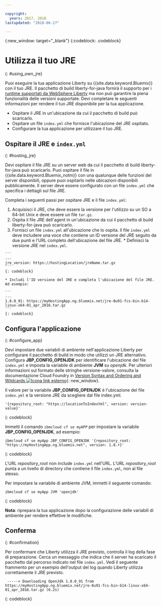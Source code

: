 ```yaml
---

copyright:
  years: 2017, 2018
lastupdated: "2018-06-27"

---
```


{:new_window: target="_blank"}
{:codeblock: .codeblock}

# Utilizza il tuo JRE
{: #using_own_jre}

Puoi eseguire la tua applicazione Liberty su {{site.data.keyword.Bluemix}} con il tuo JRE. Il pacchetto di build liberty-for-java fornirà il supporto per i [runtime supportati da WebSphere Liberty](https://www.ibm.com/support/knowledgecenter/en/SSEQTP_liberty/com.ibm.websphere.wlp.doc/ae/rwlp_restrict.html#rwlp_restrict__rest13) ma non può garantire la piena funzionalità delle versioni supportate. Devi completare le seguenti informazioni per rendere il tuo JRE disponibile per la tua applicazione.
* Ospitare il JRE in un'ubicazione da cui il pacchetto di build può scaricarlo.
* Ospitare un file `index.yml` che fornisce l'ubicazione del JRE ospitato.
* Configurare la tua applicazione per utilizzare il tuo JRE.

## Ospitare il JRE e `index.yml`
{: #hosting_jre}

Devi ospitare il file JRE su un server web da cui il pacchetto di build liberty-for-java può scaricarlo.  Puoi ospitare il file in {{site.data.keyword.Bluemix_notm}} con una qualunque delle funzioni del server disponibili, oppure puoi ospitarlo nelle ubicazioni disponibili pubblicamente. Il server deve essere configurato con un file `index.yml` che specifica i dettagli sul file JRE.

Completa i seguenti passi per ospitare JRE e il file `index.yml`:
  1. Acquisisci il JRE, che deve essere la versione per l'utilizzo su un SO a 64-bit Unix e deve essere un file `tar.gz`.
  2. Ospita il file JRE dell'agent in un'ubicazione da cui il pacchetto di build liberty-for-java può scaricarlo.
  3. Fornisci un file `index.yml` all'ubicazione che lo ospita. Il file `index.yml` deve includere una voce che contiene un ID versione del JRE seguito da due punti e l'URL completo dell'ubicazione del file JRE.
    * Definisci la versione JRE nel `index.yml`.

    ```
    ---
    jre_version: https://hostingLocation/jreName.tar.gz
    ```
    {: codeblock}

    * Includi l'ID versione del JRE e completa l'ubicazione del file JRE.  Ad esempio:

    ```
    ---
    1.8.0_91: https://myHostingApp.ng.bluemix.net/jre-8u91-fcs-bin-b14-linux-x64-01_apr_2016.tar.gz
    ```
    {: codeblock}

## Configura l'applicazione
{: #configure_app}

Devi impostare due variabili di ambiente nell'applicazione Liberty per configurare il pacchetto di build in modo che utilizzi un JRE alternativo. Configura **JBP_CONFIG_OPENJDK** per identificare l'ubicazione del file `index.yml` e imposta la variabile di ambiente **JVM** su *openjdk*. Per ulteriori informazioni sul formato delle stringhe versione-valore, consulta la documentazione Cloud Foundry in [Version Syntax and Ordering and Wildcards ![Icona link esterno](../../icons/launch-glyph.svg "Icona link esterno")](https://github.com/cloudfoundry/ibm-websphere-liberty-buildpack/blob/master/docs/util-repositories.md){: new_window}.

Il valore per la variabile **JBP_CONFIG_OPENJDK** è l'ubicazione del file `index.yml` e la versione JRE da scegliere dal file index.yml.

```
'{repository_root: "https://locationToIndexYml", version: version-value}'
```
{: codeblock}

Immetti il comando `ibmcloud cf se myAPP` per impostare la variabile **JBP_CONFIG_OPENJDK**, ad esempio:
```
ibmcloud cf se myApp JBP_CONFIG_OPENJDK '{repository_root: "https://myHostingApp.ng.bluemix.net", version: 1.8.+}'
```
{: codeblock}

L'URL *repository_root* non include `index.yml` nell'URL. L'URL *repository_root* punta a un livello di directory che contiene il file `index.yml`, non al file stesso.

Per impostare la variabile di ambiente JVM, immetti il seguente comando:
```
ibmcloud cf se myApp JVM 'openjdk'
```
{: codeblock}

**Nota**: riprepara la tua applicazione dopo la configurazione delle variabili di ambiente per rendere effettive le modifiche.

## Conferma
{: #confirmation}

Per confermare che Liberty utilizza il JRE previsto, controlla il log della fase di preparazione. Cerca un messaggio che indica che il server ha scaricato il pacchetto dal percorso indicato nel file `index.yml`. Vedi il seguente frammento per un esempio dell'output del log quando Liberty utilizza correttamente il JRE previsto.
```
 -----> Downloading OpenJdk 1.8.0_91 from https://myHostingApp.ng.bluemix.net/jre-8u91-fcs-bin-b14-linux-x64-01_apr_2016.tar.gz (6.2s)
```
{: codeblock}
